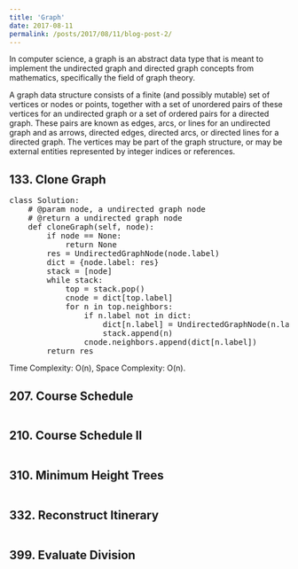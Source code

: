 ```yaml
---
title: 'Graph'
date: 2017-08-11
permalink: /posts/2017/08/11/blog-post-2/
---
```


In computer science, a graph is an abstract data type that is meant to implement the undirected graph and directed graph concepts from mathematics, specifically the field of graph theory.

A graph data structure consists of a finite (and possibly mutable) set of vertices or nodes or points, together with a set of unordered pairs of these vertices for an undirected graph or a set of ordered pairs for a directed graph. These pairs are known as edges, arcs, or lines for an undirected graph and as arrows, directed edges, directed arcs, or directed lines for a directed graph. The vertices may be part of the graph structure, or may be external entities represented by integer indices or references.

## 133. Clone Graph
<pre>
class Solution:
    # @param node, a undirected graph node
    # @return a undirected graph node
    def cloneGraph(self, node):
        if node == None:
            return None
        res = UndirectedGraphNode(node.label)
        dict = {node.label: res}
        stack = [node]
        while stack:
            top = stack.pop()
            cnode = dict[top.label]
            for n in top.neighbors:
                if n.label not in dict:
                    dict[n.label] = UndirectedGraphNode(n.label)
                    stack.append(n)
                cnode.neighbors.append(dict[n.label])
        return res
</pre>
Time Complexity: O(n), Space Complexity: O(n).

## 207. Course Schedule
<pre>
</pre>

## 210. Course Schedule II
<pre>
</pre>

## 310. Minimum Height Trees
<pre>
</pre>

## 332. Reconstruct Itinerary
<pre>
</pre>

## 399. Evaluate Division
<pre>
</pre>
